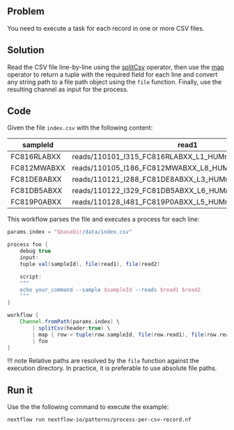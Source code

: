 ## Problem 

You need to execute a task for each record in one or more CSV files.

## Solution 

Read the CSV file line-by-line using the [splitCsv](https://www.nextflow.io/docs/latest/operator.html#splitcsv) operator, then use the [map](https://www.nextflow.io/docs/latest/operator.html#map) operator to return a tuple with the required field for each line and convert any string path to a file path object using the `file` function. Finally, use the resulting channel as input for the process. 

## Code

Given the file `index.csv` with the following content: 

| sampleId    | read1                                                    | read2
| --------    | -----                                                    | ----- |
| FC816RLABXX | reads/110101_I315_FC816RLABXX_L1_HUMrutRGXDIAAPE_1.fq.gz | reads/110101_I315_FC816RLABXX_L1_HUMrutRGXDIAAPE_2.fq.gz |
| FC812MWABXX | reads/110105_I186_FC812MWABXX_L8_HUMrutRGVDIABPE_1.fq.gz | reads/110105_I186_FC812MWABXX_L8_HUMrutRGVDIABPE_2.fq.gz |
| FC81DE8ABXX | reads/110121_I288_FC81DE8ABXX_L3_HUMrutRGXDIAAPE_1.fq.gz | reads/110121_I288_FC81DE8ABXX_L3_HUMrutRGXDIAAPE_2.fq.gz |
| FC81DB5ABXX | reads/110122_I329_FC81DB5ABXX_L6_HUMrutRGVDIAAPE_1.fq.gz | reads/110122_I329_FC81DB5ABXX_L6_HUMrutRGVDIAAPE_2.fq.gz |
| FC819P0ABXX | reads/110128_I481_FC819P0ABXX_L5_HUMrutRGWDIAAPE_1.fq.gz | reads/110128_I481_FC819P0ABXX_L5_HUMrutRGWDIAAPE_2.fq.gz |

This workflow parses the file and executes a process for each line:

```groovy
params.index = "$baseDir/data/index.csv"

process foo {
    debug true
    input:
    tuple val(sampleId), file(read1), file(read2)

    script:
    """
    echo your_command --sample $sampleId --reads $read1 $read2
    """
}

workflow {
    Channel.fromPath(params.index) \
        | splitCsv(header:true) \
        | map { row-> tuple(row.sampleId, file(row.read1), file(row.read2)) } \
        | foo
}
```

!!! note
    Relative paths are resolved by the `file` function against the execution directory. In practice, it is preferable to use absolute file paths.

## Run it

Use the the following command to execute the example:

```bash
nextflow run nextflow-io/patterns/process-per-csv-record.nf
```
